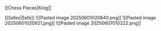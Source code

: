 [[Chess Pieces|King]]

[[Safes|Safe]]
![[Pasted image 20250601020840.png]]
![[Pasted image 20250601020921.png]]
![[Pasted image 20250607010222.png]]
